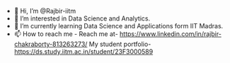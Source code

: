 - 👋 Hi, I’m @Rajbir-iitm
- 👀 I’m interested in Data Science and Analytics.
- 🌱 I’m currently learning Data Science and Applications form IIT Madras.
- 📫 How to reach me - Reach me at- https://www.linkedin.com/in/rajbir-chakraborty-813263273/
My student portfolio- https://ds.study.iitm.ac.in/student/23F3000589
<!---
Rajbir-iitm/Rajbir-iitm is a ✨ special ✨ repository because its `README.md` (this file) appears on your GitHub profile.
You can click the Preview link to take a look at your changes.
--->
